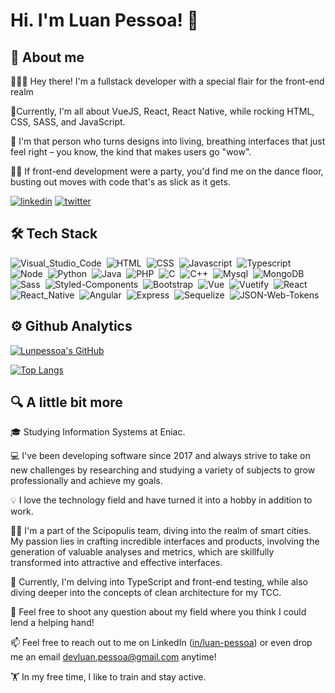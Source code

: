
# Hi. I'm Luan Pessoa! 💫

## 🚀 About me

👨🏻‍💻 Hey there! I'm a fullstack developer with a special flair for the front-end realm

🎸Currently, I'm all about VueJS, React, React Native, while rocking HTML, CSS, SASS, and JavaScript. 

🤩 I'm that person who turns designs into living, breathing interfaces that just feel right – you know, the kind that makes users go "wow".

🕺🏻 If front-end development were a party, you'd find me on the dance floor, busting out moves with code that's as slick as it gets.

[![linkedin](https://img.shields.io/badge/linkedin-0A66C2?style=for-the-badge&logo=linkedin&logoColor=white)](https://www.linkedin.com/in/luan-pessoa/)
[![twitter](https://img.shields.io/badge/Instagram-E4405F?style=for-the-badge&logo=instagram&logoColor=white)](https://www.instagram.com/luan.pss_/)

## 🛠 Tech Stack

![Visual_Studio_Code](https://img.shields.io/badge/Visual_Studio_Code-323330?style=flat&logo=visual%20studio%20code&logoColor=0078D4)&nbsp;
![HTML](https://img.shields.io/badge/HTML-323330?style=flat&logo=html5)&nbsp;
![CSS](https://img.shields.io/badge/CSS-323330?style=flat&logo=css3&logoColor=blue)&nbsp;
![Javascript](https://img.shields.io/badge/Javascript-323330?style=flat&logo=javascript)&nbsp;
![Typescript](https://img.shields.io/badge/Typescript-323330?style=flat&logo=typescript)&nbsp;
![Node](https://img.shields.io/badge/Node-323330?style=flat&logo=node.js)&nbsp;
![Python](https://img.shields.io/badge/Python-323330?style=flat&logo=python)&nbsp;
![Java](https://img.shields.io/badge/Java-323330?style=flat&logo=openjdk)&nbsp;
![PHP](https://img.shields.io/badge/PHP-323330?style=flat&logo=php)&nbsp;
![C](https://img.shields.io/badge/C-323330?style=flat&logo=c&logoColor=00599C)&nbsp;
![C++](https://img.shields.io/badge/C%2B%2B-323330?style=flat&logo=c%2B%2B&logoColor=00599C)&nbsp;
![Mysql](https://img.shields.io/badge/Mysql-323330?style=flat&logo=mysql)&nbsp;
![MongoDB](https://img.shields.io/badge/MongoDB-323330?style=flat&logo=mongodb)&nbsp;
![Sass](https://img.shields.io/badge/SASS-323330?style=flat&logo=sass)&nbsp;
![Styled-Components](https://img.shields.io/badge/Styled--Components-323330?style=flat&logo=styled-components)&nbsp;
![Bootstrap](https://img.shields.io/badge/Bootstrap-323330?style=flat&logo=bootstrap)&nbsp;
![Vue](https://img.shields.io/badge/Vue-323330?style=flat&logo=vue.js)&nbsp;
![Vuetify](https://img.shields.io/badge/Vuetify-323330?style=flat&logo=Vuetify&logoColor=4FC08D)&nbsp;
![React](https://img.shields.io/badge/React-323330?style=flat&logo=react)&nbsp;
![React_Native](https://img.shields.io/badge/React_Native-323330?style=flat&logo=react)&nbsp;
![Angular](https://img.shields.io/badge/Angular-323330?style=flat&logo=angular&logoColor=DD0031)&nbsp;
![Express](https://img.shields.io/badge/Express-323330?style=flat&logo=Express)&nbsp;
![Sequelize](https://img.shields.io/badge/Sequelize-323330?style=flat&logo=sequelize)&nbsp;
![JSON-Web-Tokens](https://img.shields.io/badge/json_web_tokens-323330?style=flat&logo=json-web-tokens&logoColor=pink)&nbsp;

## ⚙️ Github Analytics

[![Lunpessoa's GitHub](https://github-readme-stats.vercel.app/api?username=lunpessoa&show_icons=true&theme=dracula)](https://github.com/lunpessoa/github-readme-stats)

[![Top Langs](https://github-readme-stats.vercel.app/api/top-langs/?username=lunpessoa&layout=compact&theme=dracula)](https://github.com/lunpessoa/github-readme-stats)

## 🔍 A little bit more
🎓 Studying Information Systems at Eniac.

💻 I've been developing software since 2017 and always strive to take on new challenges by researching and studying a variety of subjects to grow professionally and achieve my goals.

💡 I love the technology field and have turned it into a hobby in addition to work.

👩‍💻 I'm a part of the Scipopulis team, diving into the realm of smart cities. My passion lies in crafting incredible interfaces and products, involving the generation of valuable analyses and metrics, which are skillfully transformed into attractive and effective interfaces.

🧠 Currently, I'm delving into TypeScript and front-end testing, while also diving deeper into the concepts of clean architecture for my TCC.

💬 Feel free to shoot any question about my field where you think I could lend a helping hand!

📫 Feel free to reach out to me on LinkedIn ([in/luan-pessoa](https://www.linkedin.com/in/luan-pessoa/)) or even drop me an email [devluan.pessoa@gmail.com](mailto:devluan.pessoa@gmail.com) anytime!

🏋️ In my free time, I like to train and stay active.
